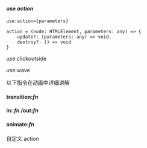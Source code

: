 #### use *action*

```
use:action={parameters}
```

```
action = (node: HTMLElement, parameters: any) => {
	update?: (parameters: any) => void,
	destroy?: () => void
}
```

use:clickoutside

use:wave

以下指令在动画中详细讲解

#### transition:*fn*

#### in: *fn* /out:*fn*

#### animate:*fn*


自定义 action
